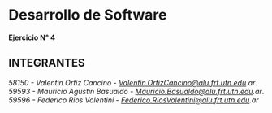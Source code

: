 # Desarrollo de Software
**Ejercicio N° 4**

## INTEGRANTES
_58150 - Valentin Ortiz Cancino - Valentin.OrtizCancino@alu.frt.utn.edu.ar_.
_59593 - Mauricio Agustin Basualdo - Mauricio.Basualdo@alu.frt.utn.edu.ar_.
_59596 - Federico Rios Volentini - Federico.RiosVolentini@alu.frt.utn.edu.ar_

